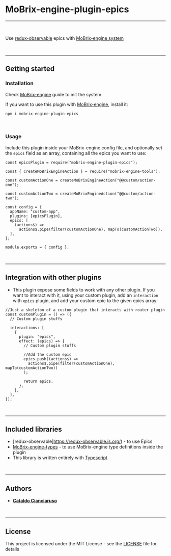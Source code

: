 # MoBrix-engine-plugin-epics

---

<br>

Use [redux-observable](https://redux-observable.js.org/) epics with [MoBrix-engine system](https://github.com/CianciarusoCataldo/mobrix-engine)

<br>

---

## Getting started

### Installation

Check [MoBrix-engine](https://github.com/CianciarusoCataldo/mobrix-engine) guide to init the system

If you want to use this plugin with [MoBrix-engine](https://github.com/CianciarusoCataldo/mobrix-engine), install it:

```sh
npm i mobrix-engine-plugin-epics
```

<br>

### Usage

Include this plugin inside your MoBrix-engine config file, and optionally set the `epics` field as an array, containing all the epics you want to use:

```tsx
const epicsPlugin = require("mobrix-engine-plugin-epics");

const { createMoBrixEngineAction } = require("mobrix-engine-tools");

const customActionOne = createMoBrixEngineAction("@@custom/action-one");

const customActionTwo = createMoBrixEngineAction("@@custom/action-two");

const config = {
  appName: "custom-app",
  plugins: [epicsPlugin],
  epics: [
    (actions$) =>
      actions$.pipe(filter(customActionOne), mapTo(customActionTwo)),
  ],
};

module.exports = { config };
```

<br>

---

## Integration with other plugins

- This plugin expose some fields to work with any other plugin. If you want to interact with it, using your custom plugin, add an `interaction` with `epics` plugin, and add your custom epic to the given epics array:

```tsx
//Just a skeleton of a custom plugin that interacts with router plugin
const customPlugin = () => ({
  // Custom plugin stuffs

  interactions: [
    {
      plugin: "epics",
      effect: (epics) => {
        // Custom plugin stuffs

        //Add the custom epic
        epics.push((actions$) =>
          actions$.pipe(filter(customActionOne), mapTo(customActionTwo))
        );

        return epics;
      },
    },
  ],
});
```

<br>

---

## Included libraries

- [redux-observable]https://redux-observable.js.org/) - to use Epics
- [MoBrix-engine-types](https://github.com/CianciarusoCataldo/mobrix-engine-types) - to use MoBrix-engine type definitions inside the plugin
- This library is written entirely with [Typescript](https://www.typescriptlang.org/)

<br>

---

## Authors

- [**Cataldo Cianciaruso**](https://github.com/CianciarusoCataldo)

<br>

---

## License

This project is licensed under the MIT License - see the [LICENSE](LICENSE) file for details
